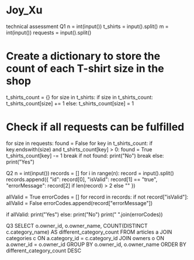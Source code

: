 # Joy_Xu
technical assessment 
Q1
n = int(input())
t_shirts = input().split()
m = int(input())
requests = input().split()

# Create a dictionary to store the count of each T-shirt size in the shop
t_shirts_count = {}
for size in t_shirts:
    if size in t_shirts_count:
        t_shirts_count[size] += 1
    else:
        t_shirts_count[size] = 1

# Check if all requests can be fulfilled
for size in requests:
    found = False
    for key in t_shirts_count:
        if key.endswith(size) and t_shirts_count[key] > 0:
            found = True
            t_shirts_count[key] -= 1
            break
    if not found:
        print("No")
        break
else:
    print("Yes")

Q2
n = int(input())
records = []
for i in range(n):
    record = input().split()
    records.append({
        "id": record[0],
        "isValid": record[1] == "true",
        "errorMessage": record[2] if len(record) > 2 else ""
    })

allValid = True
errorCodes = []
for record in records:
    if not record["isValid"]:
        allValid = False
        errorCodes.append(record["errorMessage"])

if allValid:
    print("Yes")
else:
    print("No")
    print(" ".join(errorCodes))


Q3
SELECT o.owner_id, o.owner_name, COUNT(DISTINCT c.category_name) AS different_category_count
FROM articles a
JOIN categories c ON a.category_id = c.category_id
JOIN owners o ON a.owner_id = o.owner_id
GROUP BY o.owner_id, o.owner_name
ORDER BY different_category_count DESC
